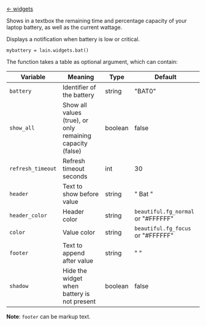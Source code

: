 [<- widgets](https://github.com/copycat-killer/lain/wiki/Widgets)

Shows in a textbox the remaining time and percentage capacity of your laptop battery, as well as
the current wattage.

Displays a notification when battery is low or critical.

	mybattery = lain.widgets.bat()

The function takes a table as optional argument, which can contain:

Variable | Meaning | Type | Default
--- | --- | --- | ---
`battery` | Identifier of the battery | string | "BAT0"
`show_all` | Show all values (true), or only remaining capacity (false) | boolean | false
`refresh_timeout` | Refresh timeout seconds | int | 30
`header` | Text to show before value | string | " Bat "
`header_color` | Header color | string | `beautiful.fg_normal` or "#FFFFFF"
`color` | Value color | string | `beautiful.fg_focus` or "#FFFFFF"
`footer` | Text to append after value | string | " "
`shadow` | Hide the widget when battery is not present | boolean | false

**Note**: `footer` can be markup text.